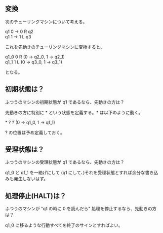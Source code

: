 ## 変換

次のチューリングマシンについて考える。

q1 0 -> 0 R q2  
q1 1 -> 1 L q3

これを先動きのチューリングマシンに変換すると、

q1_0 0 R (0 -> q2_0, 1 -> q2_1)  
q1_1 1 L (0 -> q3_0, 1 -> q3_1)

となる。

## 初期状態は？

ふつうのマシンの初期状態が q1 であるなら、先動きの方は？

先動きの方に特別に \* という状態を定義する。\* は以下のように動く。

\* ? ? (0 -> q1_0, 1 -> q1_1)

? の位置は予め定義しておく。

## 受理状態は？

ふつうのマシンの受理状態が q1 であるなら、先動きの方は？

q1_0 と q1_1 を一絡げにして (q1 にして、)それを受理状態とすれば余分な書き込みも発生しないはず。

## 処理停止(HALT)は？

ふつうのマシンが "q1 の時に 0 を読んだら" 処理を停止するなら、先動きの方は？

q1_0 に移るような行動すべてを終了のサインとすればよい。
